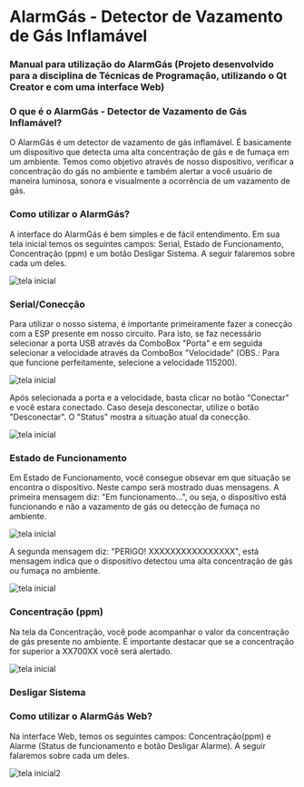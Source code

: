 # AlarmGás - Detector de Vazamento de Gás Inflamável
### Manual para utilização do AlarmGás (Projeto desenvolvido para a disciplina de Técnicas de Programação, utilizando o Qt Creator e com uma interface Web)

### O que é o AlarmGás - Detector de Vazamento de Gás Inflamável?

O AlarmGás é um detector de vazamento de gás inflamável. É basicamente um dispositivo que detecta uma alta concentração de gás e de fumaça em um ambiente. Temos como objetivo através de nosso dispositivo, verificar a concentração do gás no ambiente e também alertar a você usuário de maneira luminosa, sonora e visualmente a ocorrência de um vazamento de gás.

### Como utilizar o AlarmGás?

A interface do AlarmGás é bem simples e de fácil entendimento. Em sua tela inicial temos os seguintes campos: Serial, Estado de Funcionamento, Concentração (ppm) e um botão Desligar Sistema. A seguir falaremos sobre cada um deles.

![tela inicial](imagens/qt.png)

### Serial/Conecção

Para utilizar o nosso sistema, é importante primeiramente fazer a conecção com a ESP presente em nosso circuito. Para isto, se faz necessário selecionar a porta USB através da ComboBox "Porta" e em seguida selecionar a velocidade através da ComboBox "Velocidade" (OBS.: Para que funcione perfeitamente, selecione a velocidade 115200).

![tela inicial](imagens/qt.png)

Após selecionada a porta e a velocidade, basta clicar no botão "Conectar" e você estara conectado. Caso deseja desconectar, utilize o botão "Desconectar". O "Status" mostra a situação atual da conecção.

![tela inicial](imagens/qt.png)

### Estado de Funcionamento

Em Estado de Funcionamento, você consegue obsevar em que situação se encontra o dispositivo. Neste campo será mostrado duas mensagens. A primeira mensagem diz: "Em funcionamento...", ou seja, o dispositivo está funcionando e não a vazamento de gás ou detecção de fumaça no ambiente.

![tela inicial](imagens/qt.png)

A segunda mensagem diz: "PERIGO! XXXXXXXXXXXXXXXX", está mensagem indica que o dispositivo detectou uma alta concentração de gás ou fumaça no ambiente.

![tela inicial](imagens/qt.png)

### Concentração (ppm)

Na tela da Concentração, você pode acompanhar o valor da concentração de gás presente no ambiente. É importante destacar que se a concentração for superior a XX700XX você será alertado.

![tela inicial](imagens/qt.png)

### Desligar Sistema

### Como utilizar o AlarmGás Web?

Na interface Web, temos os seguintes campos: Concentração(ppm) e Alarme (Status de funcionamento e botão Desligar Alarme). A seguir falaremos sobre cada um deles.

![tela inicial2](imagens/web.PNG)
